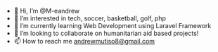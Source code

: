 - 👋 Hi, I’m @M-eandrew
- 👀 I’m interested in tech, soccer, basketball, golf, php
- 🌱 I’m currently learning Web Development using Laravel Framework
- 💞️ I’m looking to collaborate on humanitarian aid based projects!
- 📫 How to reach me andrewmutiso8@gmail.com

<!---
M-eandrew/M-eandrew is a ✨ special ✨ repository because its `README.md` (this file) appears on your GitHub profile.
You can click the Preview link to take a look at your changes.
--->
